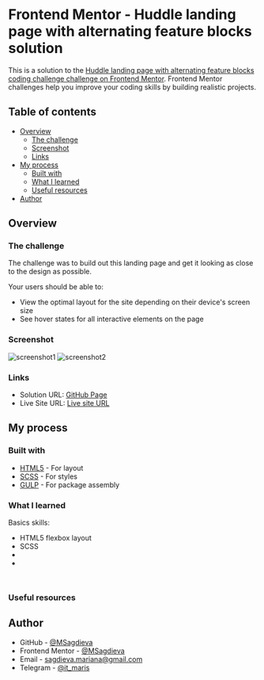 # Frontend Mentor - Huddle landing page with alternating feature blocks solution

This is a solution to the [Huddle landing page with alternating feature blocks coding challenge challenge on Frontend Mentor](https://www.frontendmentor.io/challenges/huddle-landing-page-with-alternating-feature-blocks-5ca5f5981e82137ec91a5100/hub). Frontend Mentor challenges help you improve your coding skills by building realistic projects.

## Table of contents

- [Overview](#overview)
  - [The challenge](#the-challenge)
  - [Screenshot](#screenshot)
  - [Links](#links)
- [My process](#my-process)
  - [Built with](#built-with)
  - [What I learned](#what-i-learned)
  - [Useful resources](#useful-resources)
- [Author](#author)


## Overview

### The challenge

The challenge was to build out this landing page and get it looking as close to the design as possible.

Your users should be able to: 

- View the optimal layout for the site depending on their device's screen size
- See hover states for all interactive elements on the page

### Screenshot

![screenshot1](https://github.com/MSagdieva/FMChallenge---huddle-landing-page-with-alternating-feature-blocks)
![screenshot2](https://github.com/MSagdieva/FMChallenge---huddle-landing-page-with-alternating-feature-blocks)

### Links

- Solution URL: [GitHub Page](https://github.com/FMChallenge---huddle-landing-page-with-alternating-feature-blocks)
- Live Site URL: [Live site URL](fm-challenge-huddle-landing-page-with-alternating-fea-msagdieva.vercel.app)

## My process

### Built with

- [HTML5](https://html5.com/) - For layout
- [SCSS](https://scss.com/) - For styles
- [GULP](https://gulpjs.com) - For package 
assembly

### What I learned
Basics skills:
- HTML5 flexbox layout
- SCSS
- 
- 


```scss
```


```scss
```

### Useful resources


## Author

- GitHub - [@MSagdieva](https://github.com/MSagdieva/)
- Frontend Mentor - [@MSagdieva](https://www.frontendmentor.io/profile/MSagdieva)
- Email - [sagdieva.mariana@gmail.com](https://mailto:sagdieva.mariana@gmail.com)
- Telegram - [@it_maris](https://t.me/@it_maris)
